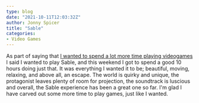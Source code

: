 ```yaml
---
type: blog
date: "2021-10-11T12:03:32Z"
author: Jonny Spicer
title: "Sable"
categories:
- Video Games
---
```

As part of saying that [I wanted to spend a lot more time playing videogames](/blog/i-want-to-spend-a-lot-more-time-playing-video-games/) I said I wanted to play Sable, and this weekend I got to spend a good 10 hours doing just that. It was everything I wanted it to be;
beautiful, moving, relaxing, and above all, an escape. The world is quirky and unique, the protagonist leaves plenty of room for projection, the soundtrack is luscious and overall, the Sable experience has been a great one so far. I'm glad I have carved out some more time
to play games, just like I wanted.
